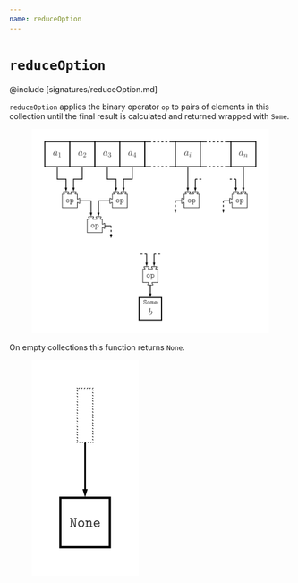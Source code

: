 ```yaml
---
name: reduceOption
---
```


# `reduceOption`

@include [signatures/reduceOption.md]

`reduceOption` applies the binary operator `op` to pairs of elements in this collection until the final result is calculated and returned wrapped with `Some`.

<figure class="diagram">
  <img src="images/reduceOption.svg" alt="reduceOption function">
  <!-- <figcaption class="diagram-desc"></figcaption> -->
</figure>

On empty collections this function returns `None`.

<figure class="diagram">
  <img src="images/reduceOption.2.svg" alt="reduceOption function">
  <!-- <figcaption class="diagram-desc"></figcaption> -->
</figure>
